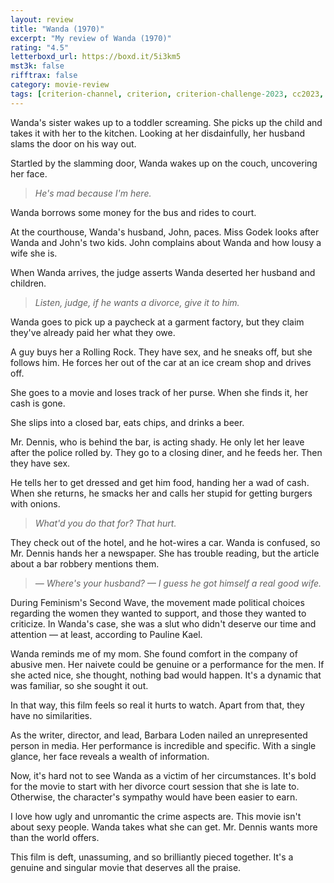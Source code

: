 ```yaml
---
layout: review
title: "Wanda (1970)"
excerpt: "My review of Wanda (1970)"
rating: "4.5"
letterboxd_url: https://boxd.it/5i3km5
mst3k: false
rifftrax: false
category: movie-review
tags: [criterion-channel, criterion, criterion-challenge-2023, cc2023, 1001-movies, sight-and-sound, films-made-by-women-set-in-rural-areas, heist]
---
```


Wanda's sister wakes up to a toddler screaming. She picks up the child and takes it with her to the kitchen. Looking at her disdainfully, her husband slams the door on his way out.

Startled by the slamming door, Wanda wakes up on the couch, uncovering her face.

<blockquote><i>He's mad because I'm here.</i></blockquote>

Wanda borrows some money for the bus and rides to court.

At the courthouse, Wanda's husband, John, paces. Miss Godek looks after Wanda and John's two kids. John complains about Wanda and how lousy a wife she is.

When Wanda arrives, the judge asserts Wanda deserted her husband and children.

<blockquote><i>Listen, judge, if he wants a divorce, give it to him.</i></blockquote>

Wanda goes to pick up a paycheck at a garment factory, but they claim they've already paid her what they owe.

A guy buys her a Rolling Rock. They have sex, and he sneaks off, but she follows him. He forces her out of the car at an ice cream shop and drives off.

She goes to a movie and loses track of her purse. When she finds it, her cash is gone.

She slips into a closed bar, eats chips, and drinks a beer.

Mr. Dennis, who is behind the bar, is acting shady. He only let her leave after the police rolled by. They go to a closing diner, and he feeds her. Then they have sex.

He tells her to get dressed and get him food, handing her a wad of cash. When she returns, he smacks her and calls her stupid for getting burgers with onions.

<blockquote><i>What'd you do that for? That hurt.</i></blockquote>

They check out of the hotel, and he hot-wires a car. Wanda is confused, so Mr. Dennis hands her a newspaper. She has trouble reading, but the article about a bar robbery mentions them.

<blockquote><i>— Where's your husband?
— I guess he got himself a real good wife.</i></blockquote>

During Feminism's Second Wave, the movement made political choices regarding the women they wanted to support, and those they wanted to criticize. In Wanda's case, she was a slut who didn't deserve our time and attention — at least, according to Pauline Kael.

Wanda reminds me of my mom. She found comfort in the company of abusive men. Her naivete could be genuine or a performance for the men. If she acted nice, she thought, nothing bad would happen. It's a dynamic that was familiar, so she sought it out.

In that way, this film feels so real it hurts to watch. Apart from that, they have no similarities.

As the writer, director, and lead, Barbara Loden nailed an unrepresented person in media. Her performance is incredible and specific. With a single glance, her face reveals a wealth of information.

Now, it's hard not to see Wanda as a victim of her circumstances. It's bold for the movie to start with her divorce court session that she is late to. Otherwise, the character's sympathy would have been easier to earn.

I love how ugly and unromantic the crime aspects are. This movie isn't about sexy people. Wanda takes what she can get. Mr. Dennis wants more than the world offers.

This film is deft, unassuming, and so brilliantly pieced together. It's a genuine and singular movie that deserves all the praise.

